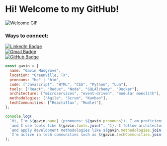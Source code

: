 # Hi! Welcome to my GitHub!  
![Welcome GIF]([https://media.giphy.com/media/l4pTfx2qLszoacZRS/giphy.gif](https://giphy.com/gifs/1jps-castlevania-de9AxMzQCiswJ3Fskd))

### Ways to connect:  
[![LinkedIn Badge](https://img.shields.io/badge/LinkedIn-blue?style=for-the-badge&logo=linkedin)](https://www.linkedin.com/in/gavin-musgrove-74475711a)  
[![Gmail Badge](https://img.shields.io/badge/Gmail-red?style=for-the-badge&logo=gmail&logoColor=white)](mailto:gavin.musgrove87@gmail.com)  
[![GitHub Badge](https://img.shields.io/badge/GitHub-gray?style=for-the-badge&logo=github)](https://github.com/GavinM404)

```javascript
const gavin = {
  name: "Gavin Musgrove",
  location: "Greenville, TX",
  pronouns: "he" | "him",
  code: ["Javascript", "HTML", "CSS", "Python", "Lua"],
  tools: ["React", "Redux", "Node", "SQLAlchemy", "Docker"],
  architecture: ["microservices", "event-driven", "modular monolith"],
  methodologies: ["Agile", "Scrum", "Kanban"],
  techCommunities: ["Reactiflux", "Mudlet"],
};

console.log(
  `Hi, I'm ${gavin.name} (pronouns: ${gavin.pronouns}). I am proficient in ${gavin.code.join(", ")} ` +
  `and I use tools like ${gavin.tools.join(", ")}. I follow architectural patterns such as ${gavin.architecture.join(", ")} ` +
  `and apply development methodologies like ${gavin.methodologies.join(", ")}. ` +
  `I'm active in tech communities such as ${gavin.techCommunities.join(" and ")}.`
);
```
